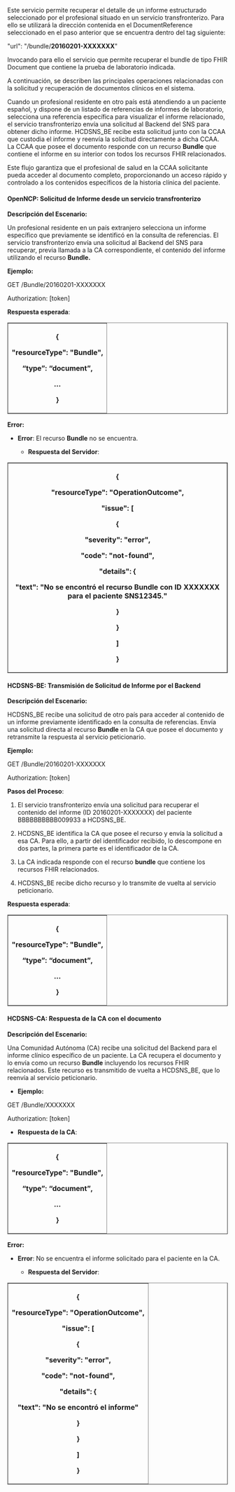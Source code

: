 <p>Este servicio permite recuperar el detalle de un informe estructurado
seleccionado por el profesional situado en un servicio transfronterizo.
Para ello se utilizará la dirección contenida en el DocumentReference
seleccionado en el paso anterior que se encuentra dentro del tag
siguiente:</p>
<p>"url": "/bundle/<strong>20160201-XXXXXXX</strong>"</p>
<p>Invocando para ello el servicio que permite recuperar el bundle de
tipo FHIR Document que contiene la prueba de laboratorio indicada.</p>
<p>A continuación, se describen las principales operaciones relacionadas
con la solicitud y recuperación de documentos clínicos en el
sistema.</p>
<p>Cuando un profesional residente en otro país está atendiendo a un
paciente español, y dispone de un listado de referencias de informes de
laboratorio, selecciona una referencia específica para visualizar el
informe relacionado, el servicio transfronterizo envía una solicitud al
Backend del SNS para obtener dicho informe. HCDSNS_BE recibe esta
solicitud junto con la CCAA que custodia el informe y reenvía la
solicitud directamente a dicha CCAA. La CCAA que posee el documento
responde con un recurso <strong>Bundle</strong> que contiene el informe
en su interior con todos los recursos FHIR relacionados.</p>
<p>Este flujo garantiza que el profesional de salud en la CCAA
solicitante pueda acceder al documento completo, proporcionando un
acceso rápido y controlado a los contenidos específicos de la historia
clínica del paciente.</p>
<h4
id="openncp-solicitud-de-informe-desde-un-servicio-transfronterizo">OpenNCP:
Solicitud de Informe desde un servicio transfronterizo</h4>
<p><strong>Descripción del Escenario:</strong></p>
<p>Un profesional residente en un país extranjero selecciona un informe
específico que previamente se identificó en la consulta de referencias.
El servicio transfronterizo envía una solicitud al Backend del SNS para
recuperar, previa llamada a la CA correspondiente, el contenido del
informe utilizando el recurso <strong>Bundle.</strong></p>
<p><strong>Ejemplo:</strong></p>
<p>GET /Bundle/20160201-XXXXXXX</p>
<p>Authorization: [token]</p>
<p><strong>Respuesta esperada</strong>:</p>
<table border="1">
<colgroup>
<col style="width: 100%" />
</colgroup>
<thead>
<tr>
<th><p>{</p>
<p>"resourceType": "Bundle",</p>
<p>“type”: “document”,</p>
<p>…</p>
<p>}</p></th>
</tr>
</thead>
<tbody>
</tbody>
</table>
<p><strong>Error:</strong></p>
<ul>
<li><p><strong>Error</strong>: El recurso <strong>Bundle</strong> no se
encuentra.</p>
<ul>
<li><p><strong>Respuesta del Servidor</strong>:</p></li>
</ul></li>
</ul>
<table border="1">
<colgroup>
<col style="width: 100%" />
</colgroup>
<thead>
<tr>
<th><p>{</p>
<p>"resourceType": "OperationOutcome",</p>
<p>"issue": [</p>
<p>{</p>
<p>"severity": "error",</p>
<p>"code": "not-found",</p>
<p>"details": {</p>
<p>"text": "No se encontró el recurso Bundle con ID XXXXXXX para el
paciente SNS12345."</p>
<p>}</p>
<p>}</p>
<p>]</p>
<p>}</p></th>
</tr>
</thead>
<tbody>
</tbody>
</table>
<h4
id="hcdsns-be-transmisión-de-solicitud-de-informe-por-el-backend-1">HCDSNS-BE:
Transmisión de Solicitud de Informe por el Backend</h4>
<p><strong>Descripción del Escenario:</strong></p>
<p>HCDSNS_BE recibe una solicitud de otro país para acceder al contenido
de un informe previamente identificado en la consulta de referencias.
Envía una solicitud directa al recurso <strong>Bundle</strong> en la CA
que posee el documento y retransmite la respuesta al servicio
peticionario.</p>
<p><strong>Ejemplo:</strong></p>
<p>GET /Bundle/20160201-XXXXXXX</p>
<p>Authorization: [token]</p>
<p><strong>Pasos del Proceso</strong>:</p>
<ol type="1">
<li><p>El servicio transfronterizo envía una solicitud para recuperar el
contenido del informe (ID 20160201-XXXXXXX) del paciente
BBBBBBBBBB009933 a HCDSNS_BE.</p></li>
<li><p>HCDSNS_BE identifica la CA que posee el recurso y envía la
solicitud a esa CA. Para ello, a partir del identificador recibido, lo
descompone en dos partes, la primera parte es el identificador de la
CA.</p></li>
<li><p>La CA indicada responde con el recurso <strong>bundle</strong>
que contiene los recursos FHIR relacionados.</p></li>
<li><p>HCDSNS_BE recibe dicho recurso y lo transmite de vuelta al
servicio peticionario.</p></li>
</ol>
<p><strong>Respuesta esperada</strong>:</p>
<table border="1">
<colgroup>
<col style="width: 100%" />
</colgroup>
<thead>
<tr>
<th><p>{</p>
<p>"resourceType": "Bundle",</p>
<p>“type”: “document”,</p>
<p>…</p>
<p>}</p></th>
</tr>
</thead>
<tbody>
</tbody>
</table>
<h4 id="hcdsns-ca-respuesta-de-la-ca-con-el-documento">HCDSNS-CA:
Respuesta de la CA con el documento</h4>
<p><strong>Descripción del Escenario:</strong></p>
<p>Una Comunidad Autónoma (CA) recibe una solicitud del Backend para el
informe clínico específico de un paciente. La CA recupera el documento y
lo envía como un recurso <strong>Bundle</strong> incluyendo los recursos
FHIR relacionados. Este recurso es transmitido de vuelta a HCDSNS_BE,
que lo reenvía al servicio peticionario.</p>
<ul>
<li><p><strong>Ejemplo:</strong></p></li>
</ul>
<p>GET /Bundle/XXXXXXX</p>
<p>Authorization: [token]</p>
<ul>
<li><p><strong>Respuesta de la CA</strong>:</p></li>
</ul>
<table border="1">
<colgroup>
<col style="width: 100%" />
</colgroup>
<thead>
<tr>
<th><p>{</p>
<p>"resourceType": "Bundle",</p>
<p>“type”: “document”,</p>
<p>…</p>
<p>}</p></th>
</tr>
</thead>
<tbody>
</tbody>
</table>
<p><strong>Error:</strong></p>
<ul>
<li><p><strong>Error</strong>: No se encuentra el informe solicitado
para el paciente en la CA.</p>
<ul>
<li><p><strong>Respuesta del Servidor</strong>:</p></li>
</ul></li>
</ul>
<table border="1">
<colgroup>
<col style="width: 100%" />
</colgroup>
<thead>
<tr>
<th><p>{</p>
<p>"resourceType": "OperationOutcome",</p>
<p>"issue": [</p>
<p>{</p>
<p>"severity": "error",</p>
<p>"code": "not-found",</p>
<p>"details": {</p>
<p>"text": "No se encontró el informe"</p>
<p>}</p>
<p>}</p>
<p>]</p>
<p>}</p></th>
</tr>
</thead>
<tbody>
</tbody>
</table>
